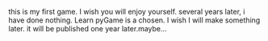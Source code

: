 this is my first game.
I wish you will enjoy yourself.
several years later, i have done nothing.
Learn pyGame is a chosen.
I wish I will make something later.
it will be published one year later.maybe...